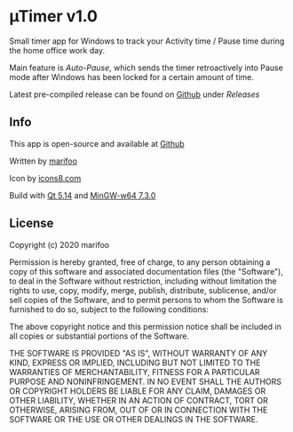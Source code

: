 µTimer v1.0
======
Small timer app for Windows to track your Activity time / Pause time during the home office work day.

Main feature is *Auto-Pause*, which sends the timer retroactively into Pause mode after Windows has been locked for a certain amount of time.

Latest pre-compiled release can be found on [Github](https://github.com/marifoo/uTimer) under *Releases*


Info
------
This app is open-source and available at [Github](https://github.com/marifoo/uTimer)

Written by [marifoo](https://github.com/marifoo)

Icon by [icons8.com](https://icons8.com)

Build with [Qt 5.14](https://www.qt.io) and [MinGW-w64 7.3.0](https://mingw-w64.org)


License
------
Copyright (c) 2020 marifoo

Permission is hereby granted, free of charge, to any person obtaining a copy
of this software and associated documentation files (the "Software"), to deal
in the Software without restriction, including without limitation the rights
to use, copy, modify, merge, publish, distribute, sublicense, and/or sell
copies of the Software, and to permit persons to whom the Software is
furnished to do so, subject to the following conditions:

The above copyright notice and this permission notice shall be included in all
copies or substantial portions of the Software.

THE SOFTWARE IS PROVIDED "AS IS", WITHOUT WARRANTY OF ANY KIND, EXPRESS OR
IMPLIED, INCLUDING BUT NOT LIMITED TO THE WARRANTIES OF MERCHANTABILITY,
FITNESS FOR A PARTICULAR PURPOSE AND NONINFRINGEMENT. IN NO EVENT SHALL THE
AUTHORS OR COPYRIGHT HOLDERS BE LIABLE FOR ANY CLAIM, DAMAGES OR OTHER
LIABILITY, WHETHER IN AN ACTION OF CONTRACT, TORT OR OTHERWISE, ARISING FROM,
OUT OF OR IN CONNECTION WITH THE SOFTWARE OR THE USE OR OTHER DEALINGS IN THE
SOFTWARE.
